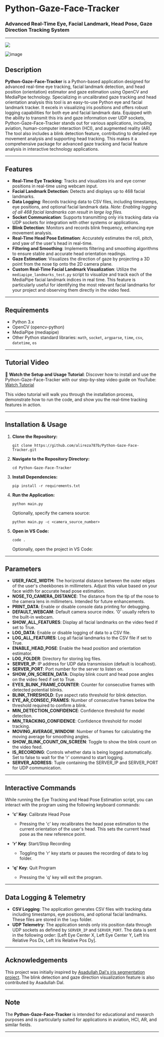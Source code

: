 
# Python-Gaze-Face-Tracker

### Advanced Real-Time Eye, Facial Landmark, Head Pose, Gaze Direction Tracking System

---
<img src="https://github.com/alireza787b/Python-Gaze-Face-Tracker/assets/30341941/0e4b8068-9d80-4573-b5e7-2a2a6061c594" style="text-align:center">

![image](https://github.com/alireza787b/Python-Gaze-Face-Tracker/assets/30341941/ce20ac3a-6785-448e-85df-4d2dd5f22040)

## Description
**Python-Gaze-Face-Tracker**  is a Python-based application designed for advanced real-time eye tracking, facial landmark detection, and head position (orientation) estimator and gaze estimation using OpenCV and MediaPipe technology. Specializing in uncalibrated gaze tracking and head orientation analysis this tool is an easy-to-use Python eye and facial landmark tracker. It excels in visualizing iris positions and offers robust logging capabilities for both eye and facial landmark data. Equipped with the ability to transmit this iris and gaze information over UDP sockets, Python-Gaze-Face-Tracker stands out for various applications, including aviation, human-computer interaction (HCI), and augmented reality (AR). The tool also includes a blink detection feature, contributing to detailed eye movement analysis and supporting head tracking. This makes it a comprehensive package for advanced gaze tracking and facial feature analysis in interactive technology applications.



---

## Features
- **Real-Time Eye Tracking**: Tracks and visualizes iris and eye corner positions in real-time using webcam input.
- **Facial Landmark Detection**: Detects and displays up to 468 facial landmarks.
- **Data Logging**: Records tracking data to CSV files, including timestamps, eye positions, and optional facial landmark data. *Note: Enabling logging of all 468 facial landmarks can result in large log files.*
- **Socket Communication**: Supports transmitting only iris tracking data via UDP sockets for integration with other systems or applications.
- **Blink Detection**: Monitors and records blink frequency, enhancing eye movement analysis.
- **Real-Time Head Pose Estimation**: Accurately estimates the roll, pitch, and yaw of the user's head in real-time.
- **Filtering and Smoothing**: Implements filtering and smoothing algorithms to ensure stable and accurate head orientation readings.
- **Gaze Estimation**: Visualizes the direction of gaze by projecting a 3D point from the nose tip onto the 2D camera plane.
- **Custom Real-Time Facial Landmark Visualization**: Utilize the `mediapipe_landmarks_test.py` script to visualize and track each of the MediaPipe facial landmark indices in real time. This feature is particularly useful for identifying the most relevant facial landmarks for your project and observing them directly in the video feed.

---

## Requirements
- Python 3.x
- OpenCV (opencv-python)
- MediaPipe (mediapipe)
- Other Python standard libraries: `math`, `socket`, `argparse`, `time`, `csv`, `datetime`, `os`

---
## Tutorial Video
🎥 **Watch the Setup and Usage Tutorial**: Discover how to install and use the Python-Gaze-Face-Tracker with our step-by-step video guide on YouTube: [Watch Tutorial](https://www.youtube.com/watch?v=UgC2GggTks0)

This video tutorial will walk you through the installation process, demonstrate how to run the code, and show you the real-time tracking features in action.


---

## Installation & Usage

1. **Clone the Repository:**
   ```
   git clone https://github.com/alireza787b/Python-Gaze-Face-Tracker.git
   ```

2. **Navigate to the Repository Directory:**
   ```
   cd Python-Gaze-Face-Tracker
   ```

3. **Install Dependencies:**
   ```
   pip install -r requirements.txt
   ```

4. **Run the Application:**
   ```
   python main.py
   ```

   Optionally, specify the camera source:
   ```
   python main.py -c <camera_source_number>
   ```

5. **Open in VS Code:**
   ```
   code .
   ```
      Optionally, open the project in VS Code:




---

## Parameters
- **USER_FACE_WIDTH**: The horizontal distance between the outer edges of the user's cheekbones in millimeters. Adjust this value based on your face width for accurate head pose estimation.
- **NOSE_TO_CAMERA_DISTANCE**: The distance from the tip of the nose to the camera lens in millimeters. Intended for future enhancements.
- **PRINT_DATA**: Enable or disable console data printing for debugging.
- **DEFAULT_WEBCAM**: Default camera source index. '0' usually refers to the built-in webcam.
- **SHOW_ALL_FEATURES**: Display all facial landmarks on the video feed if set to True.
- **LOG_DATA**: Enable or disable logging of data to a CSV file.
- **LOG_ALL_FEATURES**: Log all facial landmarks to the CSV file if set to True.
- **ENABLE_HEAD_POSE**: Enable the head position and orientation estimator.
- **LOG_FOLDER**: Directory for storing log files.
- **SERVER_IP**: IP address for UDP data transmission (default is localhost).
- **SERVER_PORT**: Port number for the server to listen on.
- **SHOW_ON_SCREEN_DATA**: Display blink count and head pose angles on the video feed if set to True.
- **EYES_BLINK_FRAME_COUNTER**: Counter for consecutive frames with detected potential blinks.
- **BLINK_THRESHOLD**: Eye aspect ratio threshold for blink detection.
- **EYE_AR_CONSEC_FRAMES**: Number of consecutive frames below the threshold required to confirm a blink.
- **MIN_DETECTION_CONFIDENCE**: Confidence threshold for model detection.
- **MIN_TRACKING_CONFIDENCE**: Confidence threshold for model tracking.
- **MOVING_AVERAGE_WINDOW**: Number of frames for calculating the moving average for smoothing angles.
- **SHOW_BLINK_COUNT_ON_SCREEN**: Toggle to show the blink count on the video feed.
- **IS_RECORDING**: Controls whether data is being logged automatically. Set to false to wait for the 'r' command to start logging.
- **SERVER_ADDRESS**: Tuple containing the SERVER_IP and SERVER_PORT for UDP communication.


---

## Interactive Commands

While running the Eye Tracking and Head Pose Estimation script, you can interact with the program using the following keyboard commands:

- **'c' Key**: Calibrate Head Pose
  - Pressing the 'c' key recalibrates the head pose estimation to the current orientation of the user's head. This sets the current head pose as the new reference point.

- **'r' Key**: Start/Stop Recording
  - Toggling the 'r' key starts or pauses the recording of data to log folder. 

- **'q' Key**: Quit Program
  - Pressing the 'q' key will exit the program. 


---
## Data Logging & Telemetry
- **CSV Logging**: The application generates CSV files with tracking data including timestamps, eye positions, and optional facial landmarks. These files are stored in the `logs` folder.
- **UDP Telemetry**: The application sends only iris position data through UDP sockets as defined by `SERVER_IP` and `SERVER_PORT`. The data is sent in the following order: [Left Eye Center X, Left Eye Center Y, Left Iris Relative Pos Dx, Left Iris Relative Pos Dy].

---

## Acknowledgements
This project was initially inspired by [Asadullah Dal's iris segmentation project](https://github.com/Asadullah-Dal17/iris-Segmentation-mediapipe-python).
The blink detection and gaze direction visualization feature is also contributed by Asadullah Dal.

---

## Note
The **Python-Gaze-Face-Tracker** is intended for educational and research purposes and is particularly suited for applications in aviation, HCI, AR, and similar fields.

---
